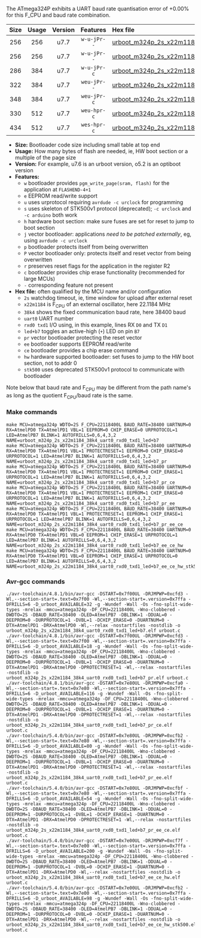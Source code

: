 The ATmega324P exhibits a UART baud rate quantisation error of +0.00% for this F_CPU and baud rate combination.

|Size|Usage|Version|Features|Hex file|
|:-:|:-:|:-:|:-:|:--|
|256|256|u7.7|`w-u-jPr--`|[urboot_m324p_2s_x22m1184_38k4_uart0_rxd0_txd1_led+b7.hex](https://raw.githubusercontent.com/stefanrueger/urboot.hex/main/mcus/atmega324p/watchdog_2_s/external_oscillator/22m118400_hz/%2B%2B38k4_baud/uart0_rxd0_txd1/led%2Bb7/urboot_m324p_2s_x22m1184_38k4_uart0_rxd0_txd1_led%2Bb7.hex)|
|256|256|u7.7|`w-u-jPr--`|[urboot_m324p_2s_x22m1184_38k4_uart0_rxd0_txd1_led+b7_pr.hex](https://raw.githubusercontent.com/stefanrueger/urboot.hex/main/mcus/atmega324p/watchdog_2_s/external_oscillator/22m118400_hz/%2B%2B38k4_baud/uart0_rxd0_txd1/led%2Bb7/urboot_m324p_2s_x22m1184_38k4_uart0_rxd0_txd1_led%2Bb7_pr.hex)|
|286|384|u7.7|`w-u-jPr-c`|[urboot_m324p_2s_x22m1184_38k4_uart0_rxd0_txd1_led+b7_pr_ce.hex](https://raw.githubusercontent.com/stefanrueger/urboot.hex/main/mcus/atmega324p/watchdog_2_s/external_oscillator/22m118400_hz/%2B%2B38k4_baud/uart0_rxd0_txd1/led%2Bb7/urboot_m324p_2s_x22m1184_38k4_uart0_rxd0_txd1_led%2Bb7_pr_ce.hex)|
|322|384|u7.7|`weu-jPr--`|[urboot_m324p_2s_x22m1184_38k4_uart0_rxd0_txd1_led+b7_pr_ee.hex](https://raw.githubusercontent.com/stefanrueger/urboot.hex/main/mcus/atmega324p/watchdog_2_s/external_oscillator/22m118400_hz/%2B%2B38k4_baud/uart0_rxd0_txd1/led%2Bb7/urboot_m324p_2s_x22m1184_38k4_uart0_rxd0_txd1_led%2Bb7_pr_ee.hex)|
|348|384|u7.7|`weu-jPr-c`|[urboot_m324p_2s_x22m1184_38k4_uart0_rxd0_txd1_led+b7_pr_ee_ce.hex](https://raw.githubusercontent.com/stefanrueger/urboot.hex/main/mcus/atmega324p/watchdog_2_s/external_oscillator/22m118400_hz/%2B%2B38k4_baud/uart0_rxd0_txd1/led%2Bb7/urboot_m324p_2s_x22m1184_38k4_uart0_rxd0_txd1_led%2Bb7_pr_ee_ce.hex)|
|330|512|u7.7|`weu-hpr-c`|[urboot_m324p_2s_x22m1184_38k4_uart0_rxd0_txd1_led+b7_ee_ce_hw.hex](https://raw.githubusercontent.com/stefanrueger/urboot.hex/main/mcus/atmega324p/watchdog_2_s/external_oscillator/22m118400_hz/%2B%2B38k4_baud/uart0_rxd0_txd1/led%2Bb7/urboot_m324p_2s_x22m1184_38k4_uart0_rxd0_txd1_led%2Bb7_ee_ce_hw.hex)|
|434|512|u7.7|`wes-hpr-c`|[urboot_m324p_2s_x22m1184_38k4_uart0_rxd0_txd1_led+b7_ee_ce_hw_stk500.hex](https://raw.githubusercontent.com/stefanrueger/urboot.hex/main/mcus/atmega324p/watchdog_2_s/external_oscillator/22m118400_hz/%2B%2B38k4_baud/uart0_rxd0_txd1/led%2Bb7/urboot_m324p_2s_x22m1184_38k4_uart0_rxd0_txd1_led%2Bb7_ee_ce_hw_stk500.hex)|

- **Size:** Bootloader code size including small table at top end
- **Usage:** How many bytes of flash are needed, ie, HW boot section or a multiple of the page size
- **Version:** For example, u7.6 is an urboot version, o5.2 is an optiboot version
- **Features:**
  + `w` bootloader provides `pgm_write_page(sram, flash)` for the application at `FLASHEND-4+1`
  + `e` EEPROM read/write support
  + `u` uses urprotocol requiring `avrdude -c urclock` for programming
  + `s` uses skeleton of STK500v1 protocol (deprecated); `-c urclock` and `-c arduino` both work
  + `h` hardware boot section: make sure fuses are set for reset to jump to boot section
  + `j` vector bootloader: applications *need to be patched externally*, eg, using `avrdude -c urclock`
  + `p` bootloader protects itself from being overwritten
  + `P` vector bootloader only: protects itself and reset vector from being overwritten
  + `r` preserves reset flags for the application in the register R2
  + `c` bootloader provides chip erase functionality (recommended for large MCUs)
  + `-` corresponding feature not present
- **Hex file:** often qualified by the MCU name and/or configuration
  + `2s` watchdog timeout, ie, time window for upload after external reset
  + `x22m1184` is F<sub>CPU</sub> of an external oscillator, here 22.1184 MHz
  + `38k4` shows the fixed communication baud rate, here 38400 baud
  + `uart0` UART number
  + `rxd0 txd1` I/O using, in this example, lines RX `D0` and TX `D1`
  + `led+b7` toggles an active-high (`+`) LED on pin `B7`
  + `pr` vector bootloader protecting the reset vector
  + `ee` bootloader supports EEPROM read/write
  + `ce` bootloader provides a chip erase command
  + `hw` hardware supported bootloader: set fuses to jump to the HW boot section, not to addr 0
  + `stk500` uses deprecated STK500v1 protocol to communicate with bootloader


Note below that baud rate and F<sub>CPU</sub> may be different from the path name's as long as the quotient F<sub>CPU</sub>/baud rate is the same.

### Make commands
```
make MCU=atmega324p WDTO=2S F_CPU=22118400L BAUD_RATE=38400 UARTNUM=0 RX=AtmelPD0 TX=AtmelPD1 VBL=1 EEPROM=0 CHIP_ERASE=0 URPROTOCOL=1 LED=AtmelPB7 BLINK=1 AUTOFRILLS=0,6,4,3,2 NAME=urboot_m324p_2s_x22m1184_38k4_uart0_rxd0_txd1_led+b7
make MCU=atmega324p WDTO=2S F_CPU=22118400L BAUD_RATE=38400 UARTNUM=0 RX=AtmelPD0 TX=AtmelPD1 VBL=1 PROTECTRESET=1 EEPROM=0 CHIP_ERASE=0 URPROTOCOL=1 LED=AtmelPB7 BLINK=1 AUTOFRILLS=0,6,4,3,2 NAME=urboot_m324p_2s_x22m1184_38k4_uart0_rxd0_txd1_led+b7_pr
make MCU=atmega324p WDTO=2S F_CPU=22118400L BAUD_RATE=38400 UARTNUM=0 RX=AtmelPD0 TX=AtmelPD1 VBL=1 PROTECTRESET=1 EEPROM=0 CHIP_ERASE=1 URPROTOCOL=1 LED=AtmelPB7 BLINK=1 AUTOFRILLS=0,6,4,3,2 NAME=urboot_m324p_2s_x22m1184_38k4_uart0_rxd0_txd1_led+b7_pr_ce
make MCU=atmega324p WDTO=2S F_CPU=22118400L BAUD_RATE=38400 UARTNUM=0 RX=AtmelPD0 TX=AtmelPD1 VBL=1 PROTECTRESET=1 EEPROM=1 CHIP_ERASE=0 URPROTOCOL=1 LED=AtmelPB7 BLINK=1 AUTOFRILLS=0,6,4,3,2 NAME=urboot_m324p_2s_x22m1184_38k4_uart0_rxd0_txd1_led+b7_pr_ee
make MCU=atmega324p WDTO=2S F_CPU=22118400L BAUD_RATE=38400 UARTNUM=0 RX=AtmelPD0 TX=AtmelPD1 VBL=1 PROTECTRESET=1 EEPROM=1 CHIP_ERASE=1 URPROTOCOL=1 LED=AtmelPB7 BLINK=1 AUTOFRILLS=0,6,4,3,2 NAME=urboot_m324p_2s_x22m1184_38k4_uart0_rxd0_txd1_led+b7_pr_ee_ce
make MCU=atmega324p WDTO=2S F_CPU=22118400L BAUD_RATE=38400 UARTNUM=0 RX=AtmelPD0 TX=AtmelPD1 VBL=0 EEPROM=1 CHIP_ERASE=1 URPROTOCOL=1 LED=AtmelPB7 BLINK=1 AUTOFRILLS=0,6,4,3,2 NAME=urboot_m324p_2s_x22m1184_38k4_uart0_rxd0_txd1_led+b7_ee_ce_hw
make MCU=atmega324p WDTO=2S F_CPU=22118400L BAUD_RATE=38400 UARTNUM=0 RX=AtmelPD0 TX=AtmelPD1 VBL=0 EEPROM=1 CHIP_ERASE=1 URPROTOCOL=0 LED=AtmelPB7 BLINK=1 AUTOFRILLS=0,6,4,3,2 NAME=urboot_m324p_2s_x22m1184_38k4_uart0_rxd0_txd1_led+b7_ee_ce_hw_stk500
```

### Avr-gcc commands
```
./avr-toolchain/4.8.1/bin/avr-gcc -DSTART=0x7f00UL -DRJMPWP=0xcfd3 -Wl,--section-start=.text=0x7f00 -Wl,--section-start=.version=0x7ffa -DFRILLS=6 -D_urboot_AVAILABLE=32 -g -Wundef -Wall -Os -fno-split-wide-types -mrelax -mmcu=atmega324p -DF_CPU=22118400L -Wno-clobbered -DWDTO=2S -DBAUD_RATE=38400 -DLED=AtmelPB7 -DBLINK=1 -DDUAL=0 -DEEPROM=0 -DURPROTOCOL=1 -DVBL=1 -DCHIP_ERASE=0 -DUARTNUM=0 -DTX=AtmelPD1 -DRX=AtmelPD0 -Wl,--relax -nostartfiles -nostdlib -o urboot_m324p_2s_x22m1184_38k4_uart0_rxd0_txd1_led+b7.elf urboot.c
./avr-toolchain/4.8.1/bin/avr-gcc -DSTART=0x7f00UL -DRJMPWP=0xcfd3 -Wl,--section-start=.text=0x7f00 -Wl,--section-start=.version=0x7ffa -DFRILLS=6 -D_urboot_AVAILABLE=18 -g -Wundef -Wall -Os -fno-split-wide-types -mrelax -mmcu=atmega324p -DF_CPU=22118400L -Wno-clobbered -DWDTO=2S -DBAUD_RATE=38400 -DLED=AtmelPB7 -DBLINK=1 -DDUAL=0 -DEEPROM=0 -DURPROTOCOL=1 -DVBL=1 -DCHIP_ERASE=0 -DUARTNUM=0 -DTX=AtmelPD1 -DRX=AtmelPD0 -DPROTECTRESET=1 -Wl,--relax -nostartfiles -nostdlib -o urboot_m324p_2s_x22m1184_38k4_uart0_rxd0_txd1_led+b7_pr.elf urboot.c
./avr-toolchain/4.8.1/bin/avr-gcc -DSTART=0x7e80UL -DRJMPWP=0xcfa0 -Wl,--section-start=.text=0x7e80 -Wl,--section-start=.version=0x7ffa -DFRILLS=6 -D_urboot_AVAILABLE=116 -g -Wundef -Wall -Os -fno-split-wide-types -mrelax -mmcu=atmega324p -DF_CPU=22118400L -Wno-clobbered -DWDTO=2S -DBAUD_RATE=38400 -DLED=AtmelPB7 -DBLINK=1 -DDUAL=0 -DEEPROM=0 -DURPROTOCOL=1 -DVBL=1 -DCHIP_ERASE=1 -DUARTNUM=0 -DTX=AtmelPD1 -DRX=AtmelPD0 -DPROTECTRESET=1 -Wl,--relax -nostartfiles -nostdlib -o urboot_m324p_2s_x22m1184_38k4_uart0_rxd0_txd1_led+b7_pr_ce.elf urboot.c
./avr-toolchain/5.4.0/bin/avr-gcc -DSTART=0x7e80UL -DRJMPWP=0xcfb2 -Wl,--section-start=.text=0x7e80 -Wl,--section-start=.version=0x7ffa -DFRILLS=6 -D_urboot_AVAILABLE=80 -g -Wundef -Wall -Os -fno-split-wide-types -mrelax -mmcu=atmega324p -DF_CPU=22118400L -Wno-clobbered -DWDTO=2S -DBAUD_RATE=38400 -DLED=AtmelPB7 -DBLINK=1 -DDUAL=0 -DEEPROM=1 -DURPROTOCOL=1 -DVBL=1 -DCHIP_ERASE=0 -DUARTNUM=0 -DTX=AtmelPD1 -DRX=AtmelPD0 -DPROTECTRESET=1 -Wl,--relax -nostartfiles -nostdlib -o urboot_m324p_2s_x22m1184_38k4_uart0_rxd0_txd1_led+b7_pr_ee.elf urboot.c
./avr-toolchain/5.4.0/bin/avr-gcc -DSTART=0x7e80UL -DRJMPWP=0xcfbf -Wl,--section-start=.text=0x7e80 -Wl,--section-start=.version=0x7ffa -DFRILLS=6 -D_urboot_AVAILABLE=54 -g -Wundef -Wall -Os -fno-split-wide-types -mrelax -mmcu=atmega324p -DF_CPU=22118400L -Wno-clobbered -DWDTO=2S -DBAUD_RATE=38400 -DLED=AtmelPB7 -DBLINK=1 -DDUAL=0 -DEEPROM=1 -DURPROTOCOL=1 -DVBL=1 -DCHIP_ERASE=1 -DUARTNUM=0 -DTX=AtmelPD1 -DRX=AtmelPD0 -DPROTECTRESET=1 -Wl,--relax -nostartfiles -nostdlib -o urboot_m324p_2s_x22m1184_38k4_uart0_rxd0_txd1_led+b7_pr_ee_ce.elf urboot.c
./avr-toolchain/5.4.0/bin/avr-gcc -DSTART=0x7e00UL -DRJMPWP=0xcf7f -Wl,--section-start=.text=0x7e00 -Wl,--section-start=.version=0x7ffa -DFRILLS=6 -D_urboot_AVAILABLE=200 -g -Wundef -Wall -Os -fno-split-wide-types -mrelax -mmcu=atmega324p -DF_CPU=22118400L -Wno-clobbered -DWDTO=2S -DBAUD_RATE=38400 -DLED=AtmelPB7 -DBLINK=1 -DDUAL=0 -DEEPROM=1 -DURPROTOCOL=1 -DVBL=0 -DCHIP_ERASE=1 -DUARTNUM=0 -DTX=AtmelPD1 -DRX=AtmelPD0 -Wl,--relax -nostartfiles -nostdlib -o urboot_m324p_2s_x22m1184_38k4_uart0_rxd0_txd1_led+b7_ee_ce_hw.elf urboot.c
./avr-toolchain/5.4.0/bin/avr-gcc -DSTART=0x7e00UL -DRJMPWP=0xcfb2 -Wl,--section-start=.text=0x7e00 -Wl,--section-start=.version=0x7ffa -DFRILLS=6 -D_urboot_AVAILABLE=98 -g -Wundef -Wall -Os -fno-split-wide-types -mrelax -mmcu=atmega324p -DF_CPU=22118400L -Wno-clobbered -DWDTO=2S -DBAUD_RATE=38400 -DLED=AtmelPB7 -DBLINK=1 -DDUAL=0 -DEEPROM=1 -DURPROTOCOL=0 -DVBL=0 -DCHIP_ERASE=1 -DUARTNUM=0 -DTX=AtmelPD1 -DRX=AtmelPD0 -Wl,--relax -nostartfiles -nostdlib -o urboot_m324p_2s_x22m1184_38k4_uart0_rxd0_txd1_led+b7_ee_ce_hw_stk500.elf urboot.c
```

